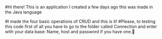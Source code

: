 #Hi there! This is an application I created a few days ago this was made in the Java language

#I made the four basic operations of CRUD and this is it!
#Please, to testing this code first of all you have to go to the folder called Connection and enter with your data base: Name, host and password if you have one.👾 
